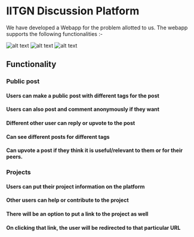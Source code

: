 # IITGN Discussion Platform

We have developed a Webapp for the problem allotted to us. The webapp supports the following functionalities :- 

![alt text](https://github.com/nishikantparmariam/Inter-IIT-Hackathon/blob/master/screenshots/screencapture-file-D-Work-Inter-IIT-index-html-2019-11-15-00_31_22.png)
![alt text](https://github.com/nishikantparmariam/Inter-IIT-Hackathon/blob/master/screenshots/screencapture-file-D-Work-Inter-IIT-home-html-2019-11-15-00_44_35.png)
![alt text](https://github.com/nishikantparmariam/Inter-IIT-Hackathon/blob/master/screenshots/screencapture-file-D-Work-Inter-IIT-home-html-2019-11-15-00_43_14.png)

## Functionality

### Public post 
#### Users can make a public post with different tags for the post 
#### Users can also post and comment anonymously if they want
#### Different other user can reply or upvote to the post 
#### Can see different posts for different tags
#### Can upvote a post if they think it is useful/relevant to them or for their peers.

### Projects
#### Users can put their project information on the platform 
#### Other users can help or contribute to the project 
#### There will be an option to put a link to the project as well
#### On clicking that link, the user will be redirected to that particular URL
